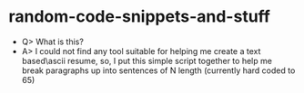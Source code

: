 # random-code-snippets-and-stuff
* Q> What is this?
* A> I could not find any tool suitable for helping me create a text based\ascii resume, so, I put this simple script together to help me break paragraphs up into sentences of N length (currently hard coded to 65)
